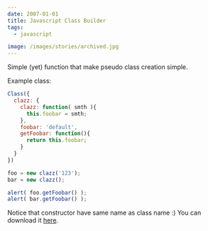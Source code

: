 ```yaml
---
date: 2007-01-01
title: Javascript Class Builder
tags:
  - javascript

image: /images/stories/archived.jpg
---
```


Simple (yet) function that make pseudo class creation simple.

Example class:

```javascript
Class({
  clazz: {
    clazz: function( smth ){
      this.foobar = smth;
    },
    foobar: 'default',
    getFoobar: function(){
      return this.foobar;
    }
  }
})

foo = new clazz('123');
bar = new clazz();

alert( foo.getFoobar() );
alert( bar.getFoobar() );
```

Notice that constructor have same name as class name :) You can download it [here](http://fazibear.googlepages.com/classBuilder.zip).
